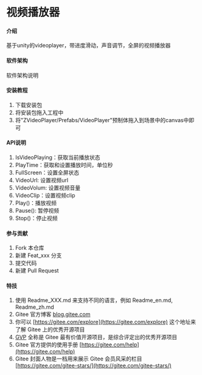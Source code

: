 # 视频播放器

#### 介绍
基于unity的videoplayer，带进度滑动，声音调节，全屏的视频播放器

#### 软件架构
软件架构说明


#### 安装教程

1.  下载安装包
2.  将安装包拖入工程中
3.  将"ZVideoPlayer/Prefabs/VideoPlayer"预制体拖入到场景中的canvas中即可

#### API说明

1.  IsVideoPlaying：获取当前播放状态
2.  PlayTime：获取和设置播放时间，单位秒
3.  FullScreen：设置全屏状态
4.  VideoUrl: 设置视频url
5.  VideoVolum: 设置视频音量
6.  VideoClip：设置视频clip
7.  Play()：播放视频
8.  Pause(): 暂停视频
9.  Stop()：停止视频

#### 参与贡献

1.  Fork 本仓库
2.  新建 Feat_xxx 分支
3.  提交代码
4.  新建 Pull Request


#### 特技

1.  使用 Readme\_XXX.md 来支持不同的语言，例如 Readme\_en.md, Readme\_zh.md
2.  Gitee 官方博客 [blog.gitee.com](https://blog.gitee.com)
3.  你可以 [https://gitee.com/explore](https://gitee.com/explore) 这个地址来了解 Gitee 上的优秀开源项目
4.  [GVP](https://gitee.com/gvp) 全称是 Gitee 最有价值开源项目，是综合评定出的优秀开源项目
5.  Gitee 官方提供的使用手册 [https://gitee.com/help](https://gitee.com/help)
6.  Gitee 封面人物是一档用来展示 Gitee 会员风采的栏目 [https://gitee.com/gitee-stars/](https://gitee.com/gitee-stars/)
